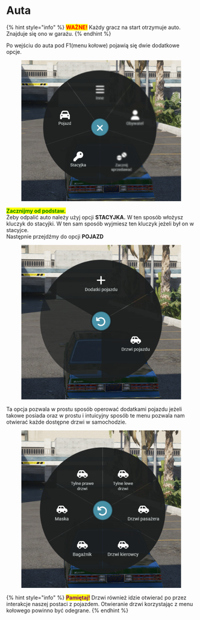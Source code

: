 # Auta

{% hint style="info" %}
<mark style="color:red;">**WAŻNE!**</mark> Każdy gracz na start otrzymuje auto. Znajduje się ono w garażu.
{% endhint %}

Po wejściu do auta pod F1(menu kołowe) pojawią się dwie dodatkowe opcje.

<figure><img src="../../.gitbook/assets/auto.png" alt=""><figcaption></figcaption></figure>

<mark style="color:green;">**Zacznijmy od podstaw.**</mark> \
Żeby odpalić auto należy użyj opcji **STACYJKA.** W ten sposób włożysz kluczyk do stacyjki. W ten sam sposób wyjmiesz ten kluczyk jeżeli był on w stacyjce.\
Następnie przejdźmy do opcji **POJAZD**

<figure><img src="../../.gitbook/assets/obraz_2025-08-13_182459507.png" alt=""><figcaption></figcaption></figure>

Ta opcja pozwala w prostu sposób operować dodatkami pojazdu jeżeli takowe posiada oraz w prostu i intuicyjny sposób te menu pozwala nam otwierać każde dostępne drzwi w samochodzie.

<figure><img src="../../.gitbook/assets/obraz_2025-08-13_182847829.png" alt=""><figcaption></figcaption></figure>

{% hint style="info" %}
<mark style="color:purple;">**Pamiętaj!**</mark> Drzwi również idzie otwierać po przez interakcje naszej postaci z pojazdem. Otwieranie drzwi korzystając z menu kołowego powinno być odegrane.
{% endhint %}
